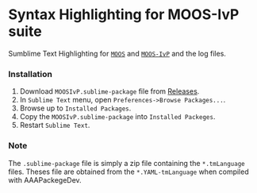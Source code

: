 # Syntax Highlighting for MOOS-IvP suite
Sumblime Text Highlighting for [`MOOS`](http://themoos.org) and [`MOOS-IvP`](http://moos-ivp.org) and the log files.

### Installation
1. Download `MOOSIvP.sublime-package` file from [Releases](https://github.com/msis/sublimetext-MOOS-syntax/releases).
2. In `Sublime Text` menu, open `Preferences->Browse Packages...`.
3. Browse up to `Installed Packages`.
4. Copy the `MOOSIvP.sublime-package` into `Installed Packeges`.
5. Restart `Sublime Text`.

### Note
The `.sublime-package` file is simply a zip file containing the `*.tmLanguage` files. Theses file are obtained from the `*.YAML-tmLanguage` when compiled with AAAPackegeDev.